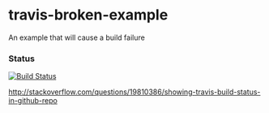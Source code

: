 # travis-broken-example

An example that will cause a build failure

### Status
[![Build Status](https://travis-ci.org/Franck-Dernoncourt/travis-broken-example.svg?branch=master)](https://travis-ci.org/Franck-Dernoncourt/travis-broken-example)

http://stackoverflow.com/questions/19810386/showing-travis-build-status-in-github-repo

